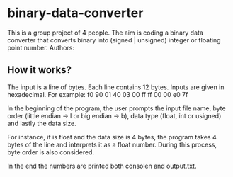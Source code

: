 # binary-data-converter
This is a group project of 4 people. The aim is coding a binary data converter that converts binary into (signed | unsigned) integer or floating point number.
Authors:

## How it works?

The input is a line of bytes. Each line contains 12 bytes. Inputs are given in hexadecimal.
For example: f0 90 01 40 03 00 ff ff 00 00 e0 7f

In the beginning of the program, the user prompts the input file name, byte order (little endian -> l or big endian -> b), data type (float, int or usigned) and lastly the data size.

For instance, if is float and the data size is 4 bytes, the program takes 4 bytes of the line and interprets it as a float number. During this process, byte order is also considered.

In the end the numbers are printed both consolen and output.txt.
